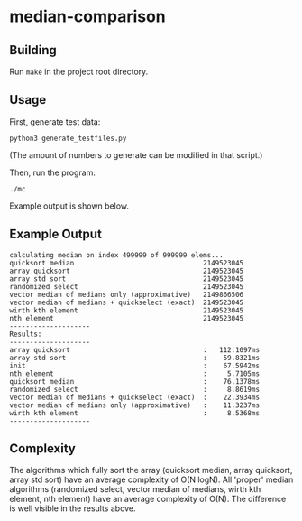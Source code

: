# median-comparison
## Building
Run `make` in the project root directory.

## Usage
First, generate test data:

```
python3 generate_testfiles.py
```

(The amount of numbers to generate can be modified in that script.)

Then, run the program:

```
./mc
```

Example output is shown below.

## Example Output
```
calculating median on index 499999 of 999999 elems...
quicksort median                                2149523045
array quicksort                                 2149523045
array std sort                                  2149523045
randomized select                               2149523045
vector median of medians only (approximative)   2149866506
vector median of medians + quickselect (exact)  2149523045
wirth kth element                               2149523045
nth element                                     2149523045
--------------------
Results: 
--------------------
array quicksort                                 :   112.1097ms
array std sort                                  :    59.8321ms
init                                            :    67.5942ms
nth element                                     :     5.7105ms
quicksort median                                :    76.1378ms
randomized select                               :     8.8619ms
vector median of medians + quickselect (exact)  :    22.3934ms
vector median of medians only (approximative)   :    11.3237ms
wirth kth element                               :     8.5368ms
--------------------
```

## Complexity

The algorithms which fully sort the array (quicksort median, array quicksort, array std sort) have an average complexity of O(N logN). All 'proper' median algorithms (randomized select, vector median of medians, wirth kth element, nth element) have an average complexity of O(N). The difference is well visible in the results above.

